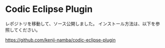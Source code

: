 # Codic Eclipse Plugin

レポジトリを移動して、ソース公開しました。
インストール方法は、以下を参照してください。

https://github.com/kenji-namba/codic-eclipse-plugin
